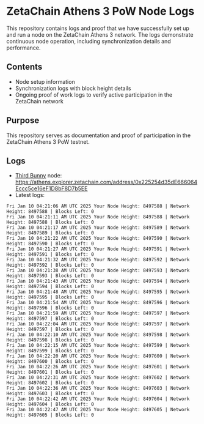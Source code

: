 # ZetaChain Athens 3 PoW Node Logs
This repository contains logs and proof that we have successfully set up and run a node on the ZetaChain Athens 3 network. The logs demonstrate continuous node operation, including synchronization details and performance.

## Contents
- Node setup information
- Synchronization logs with block height details
- Ongoing proof of work logs to verify active participation in the ZetaChain network

## Purpose
This repository serves as documentation and proof of participation in the ZetaChain Athens 3 PoW testnet.

## Logs

- [Third Bunny](https://thirdbunny.xyz/) node: https://athens.explorer.zetachain.com/address/0x225254d35dE666064Eccc5ce16eF1D8bF8D7b5EE
- Latest logs:
```
Fri Jan 10 04:21:06 AM UTC 2025 Your Node Height: 8497588 | Network Height: 8497588 | Blocks Left: 0
Fri Jan 10 04:21:11 AM UTC 2025 Your Node Height: 8497588 | Network Height: 8497588 | Blocks Left: 0
Fri Jan 10 04:21:17 AM UTC 2025 Your Node Height: 8497589 | Network Height: 8497589 | Blocks Left: 0
Fri Jan 10 04:21:22 AM UTC 2025 Your Node Height: 8497590 | Network Height: 8497590 | Blocks Left: 0
Fri Jan 10 04:21:27 AM UTC 2025 Your Node Height: 8497591 | Network Height: 8497591 | Blocks Left: 0
Fri Jan 10 04:21:32 AM UTC 2025 Your Node Height: 8497592 | Network Height: 8497592 | Blocks Left: 0
Fri Jan 10 04:21:38 AM UTC 2025 Your Node Height: 8497593 | Network Height: 8497593 | Blocks Left: 0
Fri Jan 10 04:21:43 AM UTC 2025 Your Node Height: 8497594 | Network Height: 8497594 | Blocks Left: 0
Fri Jan 10 04:21:48 AM UTC 2025 Your Node Height: 8497595 | Network Height: 8497595 | Blocks Left: 0
Fri Jan 10 04:21:54 AM UTC 2025 Your Node Height: 8497596 | Network Height: 8497596 | Blocks Left: 0
Fri Jan 10 04:21:59 AM UTC 2025 Your Node Height: 8497597 | Network Height: 8497597 | Blocks Left: 0
Fri Jan 10 04:22:04 AM UTC 2025 Your Node Height: 8497597 | Network Height: 8497597 | Blocks Left: 0
Fri Jan 10 04:22:10 AM UTC 2025 Your Node Height: 8497598 | Network Height: 8497598 | Blocks Left: 0
Fri Jan 10 04:22:15 AM UTC 2025 Your Node Height: 8497599 | Network Height: 8497599 | Blocks Left: 0
Fri Jan 10 04:22:20 AM UTC 2025 Your Node Height: 8497600 | Network Height: 8497600 | Blocks Left: 0
Fri Jan 10 04:22:26 AM UTC 2025 Your Node Height: 8497601 | Network Height: 8497601 | Blocks Left: 0
Fri Jan 10 04:22:31 AM UTC 2025 Your Node Height: 8497602 | Network Height: 8497602 | Blocks Left: 0
Fri Jan 10 04:22:36 AM UTC 2025 Your Node Height: 8497603 | Network Height: 8497603 | Blocks Left: 0
Fri Jan 10 04:22:42 AM UTC 2025 Your Node Height: 8497604 | Network Height: 8497604 | Blocks Left: 0
Fri Jan 10 04:22:47 AM UTC 2025 Your Node Height: 8497605 | Network Height: 8497605 | Blocks Left: 0
```
